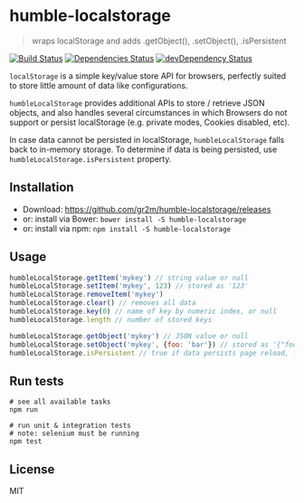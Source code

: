 # humble-localstorage

> wraps localStorage and adds .getObject(), .setObject(), .isPersistent

[![Build Status](https://travis-ci.org/gr2m/humble-localstorage.png?branch=master)](https://travis-ci.org/gr2m/humble-localstorage/)
[![Dependencies Status](https://david-dm.org/gr2m/humble-localstorage.svg)](https://david-dm.org/gr2m/humble-localstorage)
[![devDependency Status](https://david-dm.org/gr2m/humble-localstorage/dev-status.svg)](https://david-dm.org/gr2m/humble-localstorage#info=devDependencies)

`localStorage` is a simple key/value store API for browsers, perfectly
suited to store little amount of data like configurations.

`humbleLocalStorage` provides additional APIs to store / retrieve
JSON objects, and also handles several circumstances in which Browsers
do not support or persist localStorage (e.g. private modes,
Cookies disabled, etc).

In case data cannot be persisted in localStorage,  `humbleLocalStorage`
falls back to in-memory storage. To determine if data is being persisted,
use `humbleLocalStorage.isPersistent` property.


## Installation

- Download: https://github.com/gr2m/humble-localstorage/releases
- or: install via Bower: `bower install -S humble-localstorage`
- or: install via npm: `npm install -S humble-localstorage`


## Usage

```js
humbleLocalStorage.getItem('mykey') // string value or null
humbleLocalStorage.setItem('mykey', 123) // stored as '123'
humbleLocalStorage.removeItem('mykey')
humbleLocalStorage.clear() // removes all data
humbleLocalStorage.key(0) // name of key by numeric index, or null
humbleLocalStorage.length // number of stored keys

humbleLocalStorage.getObject('mykey') // JSON value or null
humbleLocalStorage.setObject('mykey', {foo: 'bar'}) // stored as '{"foo": "bar"}'
humbleLocalStorage.isPersistent // true if data persists page reload, false if not
```


## Run tests

```
# see all available tasks
npm run

# run unit & integration tests
# note: selenium must be running
npm test
```

## License

MIT
